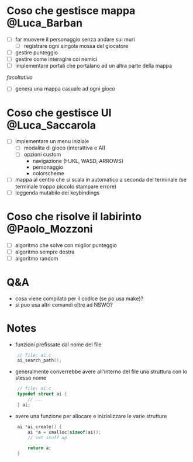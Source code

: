 # Coso che gestisce mappa @Luca_Barban

- [ ] far muovere il personaggio senza andare sui muri
    - [ ] registrare ogni singola mossa del giocatore
- [ ] gestire punteggio
- [ ] gestire come interagire coi nemici
- [ ] implementare portali che portalano ad un altra parte della mappa

*facoltativo*

- [ ] genera una mappa casuale ad ogni gioco

# Coso che gestisce UI @Luca_Saccarola

- [ ] implementare un menu iniziale
    - [ ] modalita di gioco (interattiva e AI)
    - [ ] opzioni custom
      * navigazione (HJKL, WASD, ARROWS)
      * personaggio
      * colorscheme
- [ ] mappa al centro che si scala in automatico a seconda del terminale (se terminale troppo piccolo stampare errore)
- [ ] leggenda mutabile dei keybindings

# Coso che risolve il labirinto @Paolo_Mozzoni

- [ ] algoritmo che solve con miglior punteggio
- [ ] algoritmo sempre destra
- [ ] algoritmo random

# Q&A

* cosa viene compilato per il codice (se po usa make)?
* si puo usa altri comandi oltre ad NSWO?

# Notes

- funzioni prefissate dal nome del file
```c
    // file: ai.c
    ai_search_path();
```

- generalmente converrebbe avere all'interno del file una struttura con lo stesso nome
```c
    // file: ai.c
    typedef struct ai {
        // ...
    } ai;
```

- avere una funzione per allocare e inizializzare le varie strutture
```c
    ai *ai_create() {
        ai *a = xmalloc(sizeof(ai));
        // set stuff up

        return a;
    }
```
